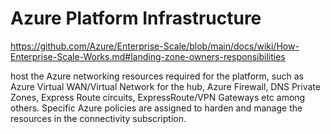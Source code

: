 # Azure Platform Infrastructure

<https://github.com/Azure/Enterprise-Scale/blob/main/docs/wiki/How-Enterprise-Scale-Works.md#landing-zone-owners-responsibilities>

host the Azure networking resources required for the platform, such as Azure Virtual WAN/Virtual Network for the hub, Azure Firewall, DNS Private Zones, Express Route circuits, ExpressRoute/VPN Gateways etc among others. Specific Azure policies are assigned to harden and manage the resources in the connectivity subscription.
